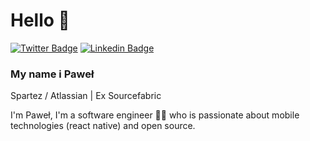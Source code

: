 # Hello 👋
[![Twitter Badge](https://img.shields.io/badge/-@ahilles107-12345?style=flat-square&labelColor=1ca0f1&logo=twitter&logoColor=white&link=https://twitter.com/ahilles107)](https://twitter.com/ahilles107) 
[![Linkedin Badge](https://img.shields.io/badge/-ahilles107-blue?style=flat-square&logo=Linkedin&logoColor=white&link=https://www.linkedin.com/in/pawelmikolajczuk/)](https://www.linkedin.com/in/pawelmikolajczuk/) 

### My name i Paweł 
Spartez / Atlassian | Ex Sourcefabric 

I'm Paweł, I'm a software engineer 👨‍💻 who is passionate about mobile technologies (react native) and open source.
